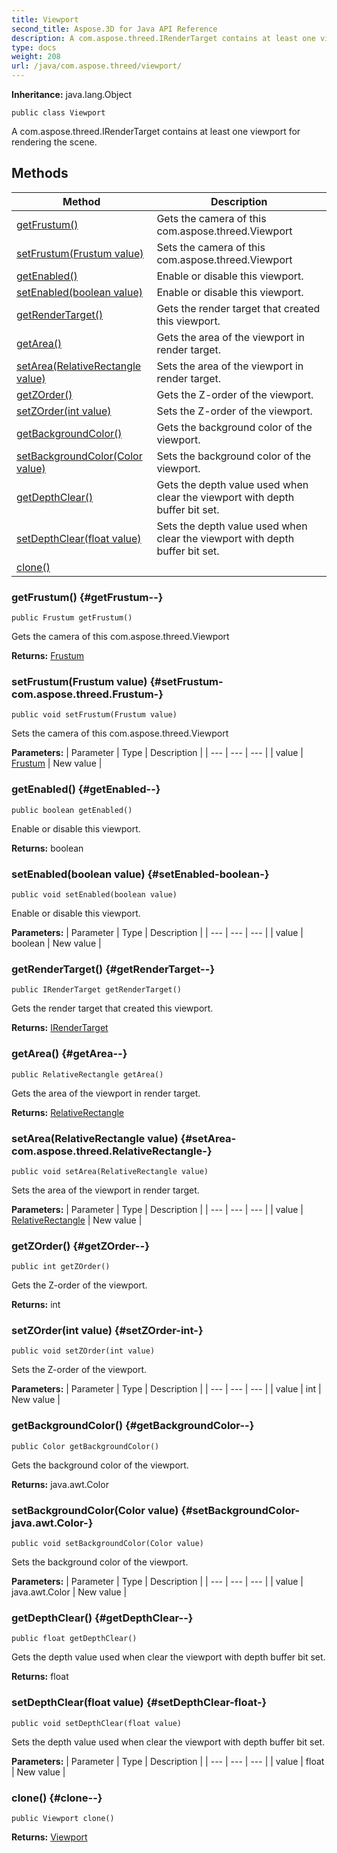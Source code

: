 ```yaml
---
title: Viewport
second_title: Aspose.3D for Java API Reference
description: A com.aspose.threed.IRenderTarget contains at least one viewport for rendering the scene.
type: docs
weight: 208
url: /java/com.aspose.threed/viewport/
---
```


**Inheritance:**
java.lang.Object
```
public class Viewport
```

A com.aspose.threed.IRenderTarget contains at least one viewport for rendering the scene.
## Methods

| Method | Description |
| --- | --- |
| [getFrustum()](#getFrustum--) | Gets the camera of this com.aspose.threed.Viewport |
| [setFrustum(Frustum value)](#setFrustum-com.aspose.threed.Frustum-) | Sets the camera of this com.aspose.threed.Viewport |
| [getEnabled()](#getEnabled--) | Enable or disable this viewport. |
| [setEnabled(boolean value)](#setEnabled-boolean-) | Enable or disable this viewport. |
| [getRenderTarget()](#getRenderTarget--) | Gets the render target that created this viewport. |
| [getArea()](#getArea--) | Gets the area of the viewport in render target. |
| [setArea(RelativeRectangle value)](#setArea-com.aspose.threed.RelativeRectangle-) | Sets the area of the viewport in render target. |
| [getZOrder()](#getZOrder--) | Gets the Z-order of the viewport. |
| [setZOrder(int value)](#setZOrder-int-) | Sets the Z-order of the viewport. |
| [getBackgroundColor()](#getBackgroundColor--) | Gets the background color of the viewport. |
| [setBackgroundColor(Color value)](#setBackgroundColor-java.awt.Color-) | Sets the background color of the viewport. |
| [getDepthClear()](#getDepthClear--) | Gets the depth value used when clear the viewport with depth buffer bit set. |
| [setDepthClear(float value)](#setDepthClear-float-) | Sets the depth value used when clear the viewport with depth buffer bit set. |
| [clone()](#clone--) |  |
### getFrustum() {#getFrustum--}
```
public Frustum getFrustum()
```


Gets the camera of this com.aspose.threed.Viewport

**Returns:**
[Frustum](../../com.aspose.threed/frustum)
### setFrustum(Frustum value) {#setFrustum-com.aspose.threed.Frustum-}
```
public void setFrustum(Frustum value)
```


Sets the camera of this com.aspose.threed.Viewport

**Parameters:**
| Parameter | Type | Description |
| --- | --- | --- |
| value | [Frustum](../../com.aspose.threed/frustum) | New value |

### getEnabled() {#getEnabled--}
```
public boolean getEnabled()
```


Enable or disable this viewport.

**Returns:**
boolean
### setEnabled(boolean value) {#setEnabled-boolean-}
```
public void setEnabled(boolean value)
```


Enable or disable this viewport.

**Parameters:**
| Parameter | Type | Description |
| --- | --- | --- |
| value | boolean | New value |

### getRenderTarget() {#getRenderTarget--}
```
public IRenderTarget getRenderTarget()
```


Gets the render target that created this viewport.

**Returns:**
[IRenderTarget](../../com.aspose.threed/irendertarget)
### getArea() {#getArea--}
```
public RelativeRectangle getArea()
```


Gets the area of the viewport in render target.

**Returns:**
[RelativeRectangle](../../com.aspose.threed/relativerectangle)
### setArea(RelativeRectangle value) {#setArea-com.aspose.threed.RelativeRectangle-}
```
public void setArea(RelativeRectangle value)
```


Sets the area of the viewport in render target.

**Parameters:**
| Parameter | Type | Description |
| --- | --- | --- |
| value | [RelativeRectangle](../../com.aspose.threed/relativerectangle) | New value |

### getZOrder() {#getZOrder--}
```
public int getZOrder()
```


Gets the Z-order of the viewport.

**Returns:**
int
### setZOrder(int value) {#setZOrder-int-}
```
public void setZOrder(int value)
```


Sets the Z-order of the viewport.

**Parameters:**
| Parameter | Type | Description |
| --- | --- | --- |
| value | int | New value |

### getBackgroundColor() {#getBackgroundColor--}
```
public Color getBackgroundColor()
```


Gets the background color of the viewport.

**Returns:**
java.awt.Color
### setBackgroundColor(Color value) {#setBackgroundColor-java.awt.Color-}
```
public void setBackgroundColor(Color value)
```


Sets the background color of the viewport.

**Parameters:**
| Parameter | Type | Description |
| --- | --- | --- |
| value | java.awt.Color | New value |

### getDepthClear() {#getDepthClear--}
```
public float getDepthClear()
```


Gets the depth value used when clear the viewport with depth buffer bit set.

**Returns:**
float
### setDepthClear(float value) {#setDepthClear-float-}
```
public void setDepthClear(float value)
```


Sets the depth value used when clear the viewport with depth buffer bit set.

**Parameters:**
| Parameter | Type | Description |
| --- | --- | --- |
| value | float | New value |

### clone() {#clone--}
```
public Viewport clone()
```




**Returns:**
[Viewport](../../com.aspose.threed/viewport)
